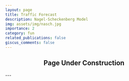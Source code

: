 ```yaml
---
layout: page
title: Traffic Forecast
description: Nagel-Scheckenberg Model
img: assets/img/nasch.jpg
importance: 2
category: fun
related_publications: false
giscus_comments: false
---
```


<div align="center">
  <h2>Page Under Construction</h2>
</div>
---
